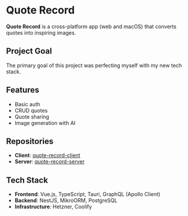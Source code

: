 # Quote Record

**Quote Record** is a cross-platform app (web and macOS) that converts quotes into inspiring images.

## Project Goal
The primary goal of this project was perfecting myself with my new tech stack.

## Features
- Basic auth
- CRUD quotes
- Quote sharing
- Image generation with AI

## Repositories
- **Client**: [quote-record-client](https://github.com/varbSan/quote-record-client)
- **Server**: [quote-record-server](https://github.com/varbSan/quote-record-server)

## Tech Stack
- **Frontend**: Vue.js, TypeScript, Tauri, GraphQL (Apollo Client)
- **Backend**: NestJS, MikroORM, PostgreSQL
- **Infrastructure**: Hetzner, Coolify
